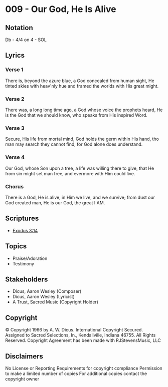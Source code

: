 # 009 - Our God, He Is Alive

## Notation

Db - 4/4 on 4 - SOL

## Lyrics

### Verse 1

There is, beyond the azure blue, a God concealed from human sight, He tinted skies with heav'nly hue and framed the worlds with His great might.

### Verse 2

There was, a long long time ago, a God whose voice the prophets heard, He is the God that we should know, who speaks from His inspired Word.

### Verse 3

Secure, His life from mortal mind, God holds the germ within His hand, tho man may search they cannot find, for God alone does understand.

### Verse 4

Our God, whose Son upon a tree, a life was willing there to give, that He from sin might set man free, and evermore with Him could live.

### Chorus

There is a God, He is alive, in Him we live, and we survive; from dust our God created man, He is our God, the great I AM.


## Scriptures

- [Exodus 3:14](https://www.biblegateway.com/passage/?search=Exodus%203%3A14)

## Topics

- Praise/Adoration
- Testimony

## Stakeholders

- Dicus, Aaron Wesley (Composer)
- Dicus, Aaron Wesley (Lyricist)
- A Trust, Sacred Music (Copyright Holder)

## Copyright

© Copyright 1966 by A. W. Dicus. International Copyright Secured. Assigned to Sacred Selections, In., Kendallville, Indiana 46755. All Rights Reserved.
Copyright Agreement has been made with RJStevensMusic, LLC

## Disclaimers

No License or Reporting Requirements for copyright compliance
Permission to make a limited number of copies
For additional copies contact the copyright owner

